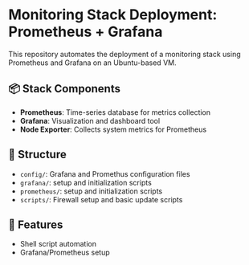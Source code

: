 # Monitoring Stack Deployment: Prometheus + Grafana

This repository automates the deployment of a monitoring stack using Prometheus and Grafana on an Ubuntu-based VM.

## 📦 Stack Components
- **Prometheus**: Time-series database for metrics collection
- **Grafana**: Visualization and dashboard tool
- **Node Exporter**: Collects system metrics for Prometheus


## 📂 Structure
- `config/`: Grafana and Promethus configuration files
- `grafana/`: setup and initialization scripts
- `prometheus/`: setup and initialization scripts
- `scripts/`: Firewall setup and basic update scripts


## 🚀 Features
- Shell script automation
- Grafana/Prometheus setup
